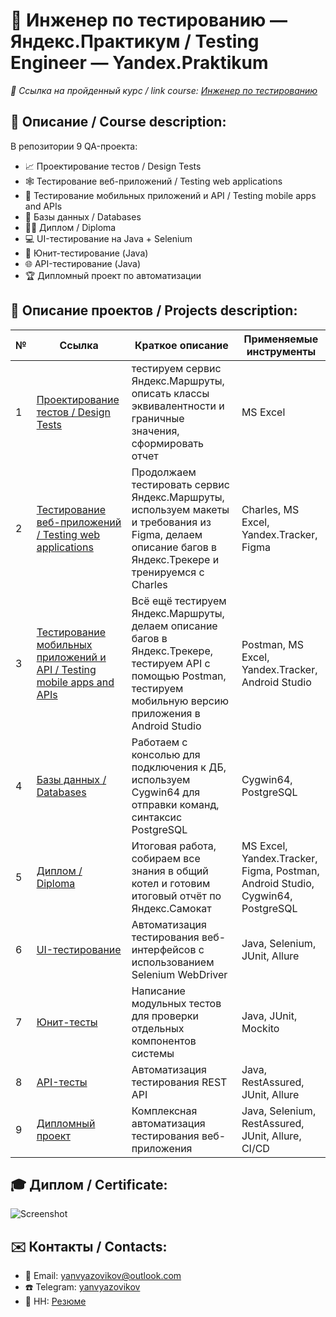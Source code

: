 # :mag_right: Инженер по тестированию — Яндекс.Практикум / Testing Engineer — Yandex.Praktikum

*:bookmark: Ссылка на пройденный курс / link course:  [Инженер по тестированию](https://practicum.yandex.ru/qa-engineer/)*

## :page_facing_up: Описание / Сourse description:
В репозитории 9 QA-проекта: 
- :chart_with_upwards_trend: Проектирование тестов / Design Tests
- :spider_web: Тестирование веб-приложений / Testing web applications
- :iphone: Тестирование мобильных приложений и API / Testing mobile apps and APIs
- :floppy_disk: Базы данных / Databases
- :man_technologist: Диплом / Diploma
- :computer: UI-тестирование на Java + Selenium
- :microscope: Юнит-тестирование (Java)
- :globe_with_meridians: API-тестирование (Java)
- :trophy: Дипломный проект по автоматизации

## :page_with_curl: Описание проектов / Projects description:
|        №      | Ссылка            | Краткое описание                                                 | Применяемые инструменты | 
|---------------|-------------------|------------------------------------------------------------------|-------------------------|
|1              |[Проектирование тестов / Design Tests](https://github.com/YannameY/yanvyzovikov.github.io/tree/main/%D0%9F%D1%80%D0%BE%D0%B5%D0%BA%D1%82%D0%B8%D1%80%D0%BE%D0%B2%D0%B0%D0%BD%D0%B8%D0%B5%20%D1%82%D0%B5%D1%81%D1%82%D0%BE%D0%B2)| тестируем сервис Яндекс.Маршруты, описать классы эквивалентности и граничные значения, сформировать отчет |MS Excel| 
|2              |[Тестирование веб-приложений / Testing web applications](https://github.com/YannameY/yanvyzovikov.github.io/tree/main/%D0%A2%D0%B5%D1%81%D1%82%D0%B8%D1%80%D0%BE%D0%B2%D0%B0%D0%BD%D0%B8%D0%B5%20%D0%B2%D0%B5%D0%B1-%D0%BF%D1%80%D0%B8%D0%BB%D0%BE%D0%B6%D0%B5%D0%BD%D0%B8%D0%B9)| Продолжаем тестировать сервис Яндекс.Маршруты, используем макеты и требования из Figma, делаем описание багов в Яндекс.Трекере и тренируемся с Charles |Charles, MS Excel, Yandex.Tracker, Figma|
|3              |[Тестирование мобильных приложений и API / Testing mobile apps and APIs](https://github.com/YannameY/yanvyzovikov.github.io/tree/main/%D0%A2%D0%B5%D1%81%D1%82%D0%B8%D1%80%D0%BE%D0%B2%D0%B0%D0%BD%D0%B8%D0%B5%20%D0%BC%D0%BE%D0%B1%D0%B8%D0%BB%D1%8C%D0%BD%D1%8B%D1%85%20%D0%BF%D1%80%D0%B8%D0%BB%D0%BE%D0%B6%D0%B5%D0%BD%D0%B8%D0%B9%20%D0%B8%20API%20)| Всё ещё тестируем Яндекс.Маршруты, делаем описание багов в Яндекc.Трекере, тестируем API с помощью Postman, тестируем мобильную версию приложения в Android Studio |Postman, MS Excel, Yandex.Tracker, Android Studio|
|4              |[Базы данных / Databases](https://github.com/YannameY/yanvyzovikov.github.io/tree/main/%D0%91%D0%B0%D0%B7%D1%8B%20%D0%B4%D0%B0%D0%BD%D0%BD%D1%8B%D1%85)| Работаем с консолью для подключения к ДБ, используем Cygwin64 для отправки команд, синтаксис PostgreSQL |Cygwin64, PostgreSQL|
|5              |[Диплом / Diploma](https://github.com/YannameY/yanvyzovikov.github.io/tree/main/%D0%94%D0%B8%D0%BF%D0%BB%D0%BE%D0%BC)|  Итоговая работа, собираем все знания в общий котел и готовим итоговый отчёт по Яндекс.Самокат |MS Excel, Yandex.Tracker, Figma, Postman, Android Studio, Cygwin64, PostgreSQL|
|6  | [UI-тестирование](https://github.com/YannameY/yanvyzovikov.github.io/tree/main/%D0%90%D0%B2%D1%82%D0%BE%D0%BC%D0%B0%D1%82%D0%B8%D0%B7%D0%B0%D1%86%D0%B8%D1%8F%20%D1%82%D0%B5%D1%81%D1%82%D0%B8%D1%80%D0%BE%D0%B2%D0%B0%D0%BD%D0%B8%D1%8F%20%D0%BD%D0%B0%20java/%D0%94%D0%B8%D0%BF%D0%BB%D0%BE%D0%BC(java)/UI%20%D1%82%D0%B5%D1%81%D1%82%D1%8B) | Автоматизация тестирования веб-интерфейсов с использованием Selenium WebDriver | Java, Selenium, JUnit, Allure |
|7  | [Юнит-тесты](https://github.com/YannameY/yanvyzovikov.github.io/tree/main/%D0%90%D0%B2%D1%82%D0%BE%D0%BC%D0%B0%D1%82%D0%B8%D0%B7%D0%B0%D1%86%D0%B8%D1%8F%20%D1%82%D0%B5%D1%81%D1%82%D0%B8%D1%80%D0%BE%D0%B2%D0%B0%D0%BD%D0%B8%D1%8F%20%D0%BD%D0%B0%20java/%D0%94%D0%B8%D0%BF%D0%BB%D0%BE%D0%BC(java)/%D0%AE%D0%BD%D0%B8%D1%82-%D1%82%D0%B5%D1%81%D1%82%D1%8B) | Написание модульных тестов для проверки отдельных компонентов системы | Java, JUnit, Mockito |
|8  | [API-тесты](https://github.com/YannameY/yanvyzovikov.github.io/tree/main/%D0%90%D0%B2%D1%82%D0%BE%D0%BC%D0%B0%D1%82%D0%B8%D0%B7%D0%B0%D1%86%D0%B8%D1%8F%20%D1%82%D0%B5%D1%81%D1%82%D0%B8%D1%80%D0%BE%D0%B2%D0%B0%D0%BD%D0%B8%D1%8F%20%D0%BD%D0%B0%20java/%D0%94%D0%B8%D0%BF%D0%BB%D0%BE%D0%BC(java)/API-%D1%82%D0%B5%D1%81%D1%82%D1%8B) | Автоматизация тестирования REST API | Java, RestAssured, JUnit, Allure |
|9  | [Дипломный проект](link-to-diploma) | Комплексная автоматизация тестирования веб-приложения | Java, Selenium, RestAssured, JUnit, Allure, CI/CD |

## :mortar_board: Диплом / Certificate:
![Screenshot](https://github.com/YannameY/yanvyzovikov.github.io/blob/main/Diplom.png)

## :envelope: Контакты / Contacts:
- :email: Email: yanvyazovikov@outlook.com
- :telephone: Telegram: [yanvyazovikov](https://t.me/yanvyazovikov)
- :briefcase: HH: [Резюме](https://spb.hh.ru/resume/71dcc5d8ff0896bae90039ed1f737563475852)
